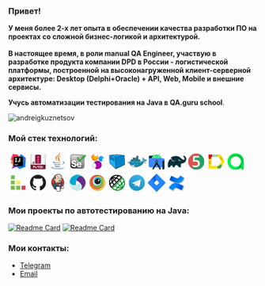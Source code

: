 <h3 align='left'> Привет!</h3>

<b>У меня более 2-х лет опыта в обеспечении качества разработки ПО на проектах со сложной бизнес-логикой и архитектурой.<br><br>
В настоящее время, в роли manual QA Engineer, участвую в разработке продукта компании DPD в России - логистической платформы, построенной на высоконагруженной клиент-серверной архитектуре: Desktop (Delphi+Oracle) + API, Web, Mobile и внешние сервисы.</b>

**Учусь автоматизации тестирования на Java в QA.guru school**.

<p align="left">
  <img src="https://github-readme-stats.vercel.app/api?username=andreigkuznetsov&theme=default&show_icons=true&locale=ru" alt="andreigkuznetsov">
 </p>

### Мой стек технологий:
![Intelij_IDEA](img/Intelij_IDEA.png)![PlSQLDev](img/pl_sql.jpg)![Java](img/Java.png)![Selenium](img/Selenium.png)![Selenide](img/Selenide.png)![Selenoid](img/Selenoid.png)![Docker](img/Docker.png)![Android Studio](img/android_studio.png)![Gradle](img/Gradle.png)![JUnit5](img/JUnit5.png)![Allure Report](img/Allure_Report.png)![AllureTestOps](img/AllureTestOps.png)![TestRail](img/testrail.png)![Github](img/Github.png)![Jenkins](img/Jenkins.png)![Appium](img/Appium.png)![Browserstack](img/Browserstack.png)![Rest-Assured](img/Rest-Assured.png)![Telegram](img/Telegram.png)![Jira](img/Jira.png)![Confluence](img/confluence_atl.png)

### Мои проекты по автотестированию на Java:

[![Readme Card](https://github-readme-stats.vercel.app/api/pin/?username=andreigkuznetsov&repo=tkEnergyApiUiTests)](https://github.com/andreigkuznetsov/tkEnergyApiUiTests)
[![Readme Card](https://github-readme-stats.vercel.app/api/pin/?username=andreigkuznetsov&repo=tkEnergyMobileTests)](https://github.com/andreigkuznetsov/tkEnergyMobileTests)

### Мои контакты:
- [Telegram](https://t.me/andreikuzn)
- [Email](mailto:andreikuzn@list.ru)

<!--
**andreigkuznetsov/andreigkuznetsov** is a ✨ _special_ ✨ repository because its `README.md` (this file) appears on your GitHub profile.

Here are some ideas to get you started:

- 🔭 I’m currently working on ...
- 🌱 I’m currently learning ...
- 👯 I’m looking to collaborate on ...
- 🤔 I’m looking for help with ...
- 💬 Ask me about ...
- 📫 How to reach me: ...
- 😄 Pronouns: ...
- ⚡ Fun fact: ...
-->
